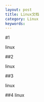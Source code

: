 ```yaml
---
layout: post
title: Linux文档
category: Linux
keywords: 
---
```



#1

linux

##2

linux

##3

linux

##4
linux

